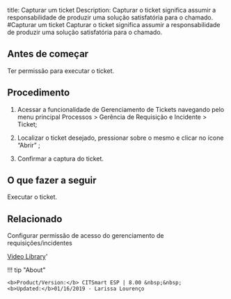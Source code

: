 title: Capturar um ticket
Description: Capturar o ticket significa assumir a responsabilidade de produzir uma solução satisfatória para o chamado. 
#Capturar um ticket
Capturar o ticket significa assumir a responsabilidade de produzir uma solução satisfatória para o chamado.

Antes de começar
----------------

Ter permissão para executar o ticket.

Procedimento
------------

1.  Acessar a funcionalidade de Gerenciamento de Tickets navegando pelo menu
    principal Processos \> Gerência de Requisição e Incidente \> Ticket;

2.  Localizar o ticket desejado, pressionar sobre o mesmo e clicar no ícone
    “Abrir” ;

3.  Confirmar a captura do ticket.

O que fazer a seguir
------------------------

Executar o ticket.

Relacionado
-----------

Configurar permissão de acesso do gerenciamento de requisições/incidentes

<i class='fa fa-youtube-play  fa-2x' style='color:#97ce17;vertical-align: middle;'> </i> [Video Library](https://www.youtube.com/playlist?list=PLB5qK2uzf2ROn4Xs6UdH84Ujzta2iJ6Ei)'

!!! tip "About"

    <b>Product/Version:</b> CITSmart ESP | 8.00 &nbsp;&nbsp;
    <b>Updated:</b>01/16/2019 - Larissa Lourenço

